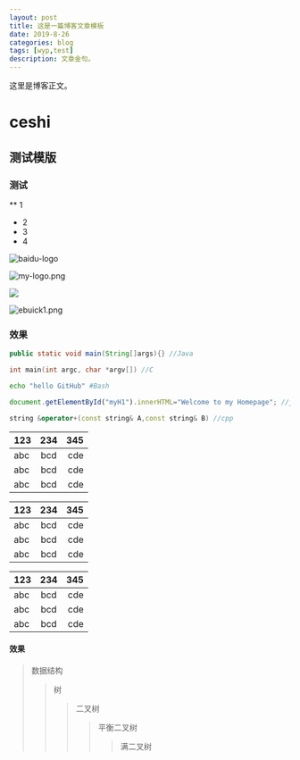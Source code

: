 ```yaml
---
layout: post
title: 这是一篇博客文章模板
date: 2019-8-26
categories: blog
tags: [wyp,test]
description: 文章金句。
---
```


这里是博客正文。
# ceshi

## 测试模版

### 测试

** 1
* 2
* 3
* 4

[baidu-logo]:http://www.baidu.com/img/bdlogo.gif "百度logo"
![baidu-logo]

[my-logo.png]: https://image01.ebuick.com.cn/421/935/695e9f2622a13b9595bd40621800b6a3.jpg "my-logo"
![my-logo.png]



[![](https://image01.ebuick.com.cn/736/866/b82d8a82326254b9838b88fc8158a921.jpg?w=860&h=480)]( http://www.ebuick.com.cn "ebuick")

![ebuick1.png](https://image01.ebuick.com.cn/199/886/31ddd9c96a340eab649eee596222af8e.jpg?w=860&h=480)


### 效果
```Java
public static void main(String[]args){} //Java
```
```c
int main(int argc, char *argv[]) //C
```
```Bash
echo "hello GitHub" #Bash
```
```javascript
document.getElementById("myH1").innerHTML="Welcome to my Homepage"; //javascipt
```
```cpp
string &operator+(const string& A,const string& B) //cpp
```




|123|234|345|
|:-|:-:|-:|
|abc|bcd|cde|
|abc|bcd|cde|
|abc|bcd|cde|

|123|234|345|
|:---|:---:|---:|
|abc|bcd|cde|
|abc|bcd|cde|
|abc|bcd|cde|

123|234|345
:-|:-:|-:
abc|bcd|cde
abc|bcd|cde
abc|bcd|cde

#### 效果
> 数据结构
> > 树
> > > 二叉树
> > > > 平衡二叉树
> > > >
> > > > > 满二叉树


